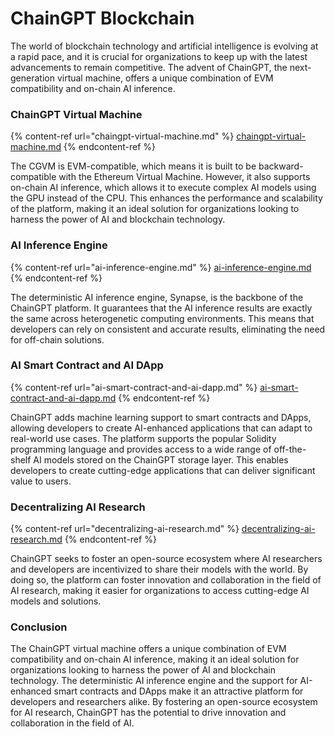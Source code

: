 # ChainGPT Blockchain

The world of blockchain technology and artificial intelligence is evolving at a rapid pace, and it is crucial for organizations to keep up with the latest advancements to remain competitive. The advent of ChainGPT, the next-generation virtual machine, offers a unique combination of EVM compatibility and on-chain AI inference.



### ChainGPT Virtual Machine

{% content-ref url="chaingpt-virtual-machine.md" %}
[chaingpt-virtual-machine.md](chaingpt-virtual-machine.md)
{% endcontent-ref %}

The CGVM is EVM-compatible, which means it is built to be backward-compatible with the Ethereum Virtual Machine. However, it also supports on-chain AI inference, which allows it to execute complex AI models using the GPU instead of the CPU. This enhances the performance and scalability of the platform, making it an ideal solution for organizations looking to harness the power of AI and blockchain technology.



### AI Inference Engine

{% content-ref url="ai-inference-engine.md" %}
[ai-inference-engine.md](ai-inference-engine.md)
{% endcontent-ref %}

The deterministic AI inference engine, Synapse, is the backbone of the ChainGPT platform. It guarantees that the AI inference results are exactly the same across heterogenetic computing environments. This means that developers can rely on consistent and accurate results, eliminating the need for off-chain solutions.



### AI Smart Contract and AI DApp

{% content-ref url="ai-smart-contract-and-ai-dapp.md" %}
[ai-smart-contract-and-ai-dapp.md](ai-smart-contract-and-ai-dapp.md)
{% endcontent-ref %}

ChainGPT adds machine learning support to smart contracts and DApps, allowing developers to create AI-enhanced applications that can adapt to real-world use cases. The platform supports the popular Solidity programming language and provides access to a wide range of off-the-shelf AI models stored on the ChainGPT storage layer. This enables developers to create cutting-edge applications that can deliver significant value to users.



### Decentralizing AI Research

{% content-ref url="decentralizing-ai-research.md" %}
[decentralizing-ai-research.md](decentralizing-ai-research.md)
{% endcontent-ref %}

ChainGPT seeks to foster an open-source ecosystem where AI researchers and developers are incentivized to share their models with the world. By doing so, the platform can foster innovation and collaboration in the field of AI research, making it easier for organizations to access cutting-edge AI models and solutions.



### Conclusion

The ChainGPT virtual machine offers a unique combination of EVM compatibility and on-chain AI inference, making it an ideal solution for organizations looking to harness the power of AI and blockchain technology. The deterministic AI inference engine and the support for AI-enhanced smart contracts and DApps make it an attractive platform for developers and researchers alike. By fostering an open-source ecosystem for AI research, ChainGPT has the potential to drive innovation and collaboration in the field of AI.
